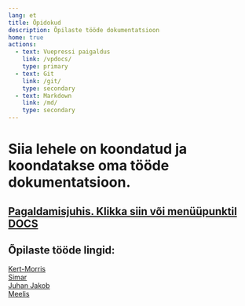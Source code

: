 ```yaml
---
lang: et
title: Õpidokud
description: Õpilaste tööde dokumentatsioon
home: true
actions:
  - text: Vuepressi paigaldus
    link: /vpdocs/
    type: primary
  - text: Git
    link: /git/
    type: secondary
  - text: Markdown
    link: /md/
    type: secondary
---
```


# Siia lehele on koondatud ja koondatakse oma tööde dokumentatsioon.

## [Pagaldamisjuhis. Klikka siin või menüüpunktil DOCS](vpdocs/README.md)

## Õpilaste tööde lingid:

[Kert-Morris](https://morrisu.github.io/learn-docs/)  
[Simar](https://simmu12.github.io/learn-docs/)  
[Juhan Jakob](https://juhanjakob.github.io/learn-docs/)  
[Meelis](https://m2nnari.github.io/learn-docs/)
